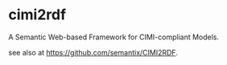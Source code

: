 cimi2rdf
========

A Semantic Web-based Framework for CIMI-compliant Models.

see also at https://github.com/semantix/CIMI2RDF.
